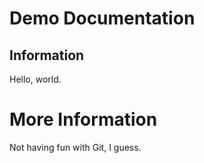 # Demo Documentation

## Information

Hello, world.

# More Information

Not having fun with Git, I guess.
